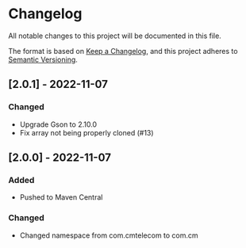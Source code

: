 # Changelog

All notable changes to this project will be documented in this file.

The format is based on [Keep a Changelog](https://keepachangelog.com/en/1.0.0/),
and this project adheres to [Semantic Versioning](https://semver.org/spec/v2.0.0.html).

## [2.0.1] - 2022-11-07
### Changed
- Upgrade Gson to 2.10.0
- Fix array not being properly cloned (#13)
  
## [2.0.0] - 2022-11-07
### Added
- Pushed to Maven Central
### Changed
- Changed namespace from com.cmtelecom to com.cm